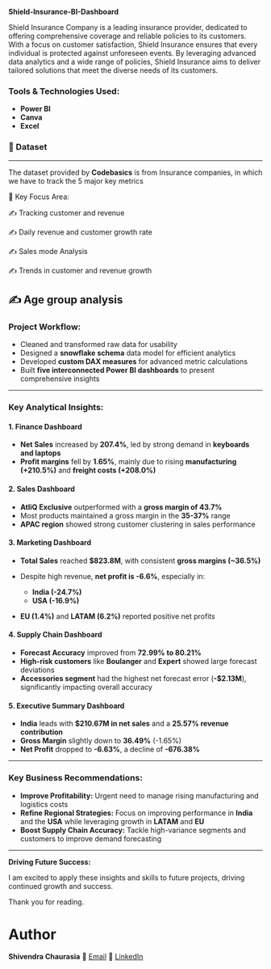 **Shield-Insurance-BI-Dashboard**

Shield Insurance Company is a leading insurance provider, dedicated to offering comprehensive coverage and reliable policies to its customers. With a focus on customer satisfaction, Shield Insurance ensures that every individual is protected against unforeseen events. By leveraging advanced data analytics and a wide range of policies, Shield Insurance aims to deliver tailored solutions that meet the diverse needs of its customers.

###  Tools & Technologies Used:

* **Power BI**
* **Canva**
* **Excel**
  
### 📂 Dataset
---
  The dataset provided by **Codebasics** is from Insurance companies, in which we have to track the 5 major key metrics

🎯 Key Focus Area:

✍ Tracking customer and revenue

✍ Daily revenue and customer growth rate

✍ Sales mode Analysis

✍ Trends in customer and revenue growth

✍ Age group analysis
---

###  Project Workflow:

* Cleaned and transformed raw data for usability
* Designed a **snowflake schema** data model for efficient analytics
* Developed **custom DAX measures** for advanced metric calculations
* Built **five interconnected Power BI dashboards** to present comprehensive insights

---

###  Key Analytical Insights:

#### 1. **Finance Dashboard**

* **Net Sales** increased by **207.4%**, led by strong demand in **keyboards and laptops**
* **Profit margins** fell by **1.65%**, mainly due to rising **manufacturing (+210.5%)** and **freight costs (+208.0%)**

#### 2. **Sales Dashboard**

* **AtliQ Exclusive** outperformed with a **gross margin of 43.7%**
* Most products maintained a gross margin in the **35-37%** range
* **APAC region** showed strong customer clustering in sales performance

#### 3. **Marketing Dashboard**

* **Total Sales** reached **\$823.8M**, with consistent **gross margins (\~36.5%)**
* Despite high revenue, **net profit is -6.6%**, especially in:

  * **India (-24.7%)**
  * **USA (-16.9%)**
* **EU (1.4%)** and **LATAM (6.2%)** reported positive net profits

#### 4. **Supply Chain Dashboard**

* **Forecast Accuracy** improved from **72.99% to 80.21%**
* **High-risk customers** like **Boulanger** and **Expert** showed large forecast deviations
* **Accessories segment** had the highest net forecast error (**-\$2.13M**), significantly impacting overall accuracy

#### 5. **Executive Summary Dashboard**

* **India** leads with **\$210.67M in net sales** and a **25.57% revenue contribution**
* **Gross Margin** slightly down to **36.49%** (-1.65%)
* **Net Profit** dropped to **-6.63%**, a decline of **-676.38%**

---

###  Key Business Recommendations:

* **Improve Profitability:** Urgent need to manage rising manufacturing and logistics costs
* **Refine Regional Strategies:** Focus on improving performance in **India** and the **USA** while leveraging growth in **LATAM** and **EU**
* **Boost Supply Chain Accuracy:** Tackle high-variance segments and customers to improve demand forecasting

---

**Driving Future Success:**

I am excited to apply these insights and skills to future projects, driving continued growth and success.

Thank you for reading.

# Author
**Shivendra Chaurasia**
📧 [Email](shivendrachaurasia855gmail.com)
🔗 [LinkedIn](https://www.linkedin.com/in/shivendrachaurasia)



